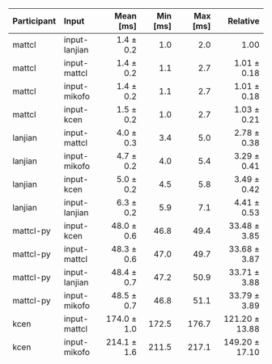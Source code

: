 | Participant | Input | Mean [ms] | Min [ms] | Max [ms] | Relative |
|:---|:---|---:|---:|---:|---:|
| mattcl | input-lanjian | 1.4 ± 0.2 | 1.0 | 2.0 | 1.00 |
| mattcl | input-mattcl | 1.4 ± 0.2 | 1.1 | 2.7 | 1.01 ± 0.18 |
| mattcl | input-mikofo | 1.4 ± 0.2 | 1.1 | 2.7 | 1.01 ± 0.18 |
| mattcl | input-kcen | 1.5 ± 0.2 | 1.0 | 2.7 | 1.03 ± 0.21 |
| lanjian | input-mattcl | 4.0 ± 0.3 | 3.4 | 5.0 | 2.78 ± 0.38 |
| lanjian | input-mikofo | 4.7 ± 0.2 | 4.0 | 5.4 | 3.29 ± 0.41 |
| lanjian | input-kcen | 5.0 ± 0.2 | 4.5 | 5.8 | 3.49 ± 0.42 |
| lanjian | input-lanjian | 6.3 ± 0.2 | 5.9 | 7.1 | 4.41 ± 0.53 |
| mattcl-py | input-kcen | 48.0 ± 0.6 | 46.8 | 49.4 | 33.48 ± 3.85 |
| mattcl-py | input-mattcl | 48.3 ± 0.6 | 47.0 | 49.7 | 33.68 ± 3.87 |
| mattcl-py | input-lanjian | 48.4 ± 0.7 | 47.2 | 50.9 | 33.71 ± 3.88 |
| mattcl-py | input-mikofo | 48.5 ± 0.7 | 46.8 | 51.1 | 33.79 ± 3.89 |
| kcen | input-mattcl | 174.0 ± 1.0 | 172.5 | 176.7 | 121.20 ± 13.88 |
| kcen | input-mikofo | 214.1 ± 1.6 | 211.5 | 217.1 | 149.20 ± 17.10 |
| kcen | input-kcen | 226.8 ± 2.2 | 222.8 | 230.0 | 158.01 ± 18.14 |
| kcen | input-lanjian | 364.3 ± 2.0 | 361.0 | 367.6 | 253.79 ± 29.06 |
| mikofo | input-mattcl | 527.5 ± 13.4 | 507.8 | 541.3 | 367.51 ± 43.07 |
| mikofo | input-mikofo | 576.2 ± 13.7 | 561.7 | 596.9 | 401.44 ± 46.90 |
| mikofo | input-kcen | 694.6 ± 12.2 | 676.8 | 704.0 | 483.95 ± 56.00 |
| mikofo | input-lanjian | 995.8 ± 6.3 | 989.1 | 1001.6 | 693.82 ± 79.48 |
